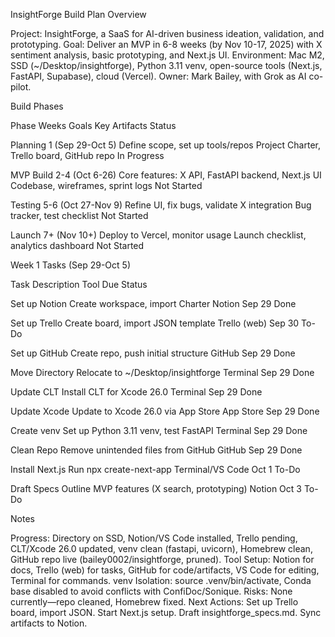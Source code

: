 InsightForge Build Plan
Overview

Project: InsightForge, a SaaS for AI-driven business ideation, validation, and prototyping.
Goal: Deliver an MVP in 6-8 weeks (by Nov 10-17, 2025) with X sentiment analysis, basic prototyping, and Next.js UI.
Environment: Mac M2, SSD (~/Desktop/insightforge), Python 3.11 venv, open-source tools (Next.js, FastAPI, Supabase), cloud (Vercel).
Owner: Mark Bailey, with Grok as AI co-pilot.

Build Phases



Phase
Weeks
Goals
Key Artifacts
Status



Planning
1 (Sep 29-Oct 5)
Define scope, set up tools/repos
Project Charter, Trello board, GitHub repo
In Progress


MVP Build
2-4 (Oct 6-26)
Core features: X API, FastAPI backend, Next.js UI
Codebase, wireframes, sprint logs
Not Started


Testing
5-6 (Oct 27-Nov 9)
Refine UI, fix bugs, validate X integration
Bug tracker, test checklist
Not Started


Launch
7+ (Nov 10+)
Deploy to Vercel, monitor usage
Launch checklist, analytics dashboard
Not Started


Week 1 Tasks (Sep 29-Oct 5)



Task
Description
Tool
Due
Status



Set up Notion
Create workspace, import Charter
Notion
Sep 29
Done


Set up Trello
Create board, import JSON template
Trello (web)
Sep 30
To-Do


Set up GitHub
Create repo, push initial structure
GitHub
Sep 29
Done


Move Directory
Relocate to ~/Desktop/insightforge
Terminal
Sep 29
Done


Update CLT
Install CLT for Xcode 26.0
Terminal
Sep 29
Done


Update Xcode
Update to Xcode 26.0 via App Store
App Store
Sep 29
Done


Create venv
Set up Python 3.11 venv, test FastAPI
Terminal
Sep 29
Done


Clean Repo
Remove unintended files from GitHub
GitHub
Sep 29
Done


Install Next.js
Run npx create-next-app
Terminal/VS Code
Oct 1
To-Do


Draft Specs
Outline MVP features (X search, prototyping)
Notion
Oct 3
To-Do


Notes

Progress: Directory on SSD, Notion/VS Code installed, Trello pending, CLT/Xcode 26.0 updated, venv clean (fastapi, uvicorn), Homebrew clean, GitHub repo live (bailey0002/insightforge, pruned).
Tool Setup: Notion for docs, Trello (web) for tasks, GitHub for code/artifacts, VS Code for editing, Terminal for commands.
venv Isolation: source .venv/bin/activate, Conda base disabled to avoid conflicts with ConfiDoc/Sonique.
Risks: None currently—repo cleaned, Homebrew fixed.
Next Actions:
Set up Trello board, import JSON.
Start Next.js setup.
Draft insightforge_specs.md.
Sync artifacts to Notion.


